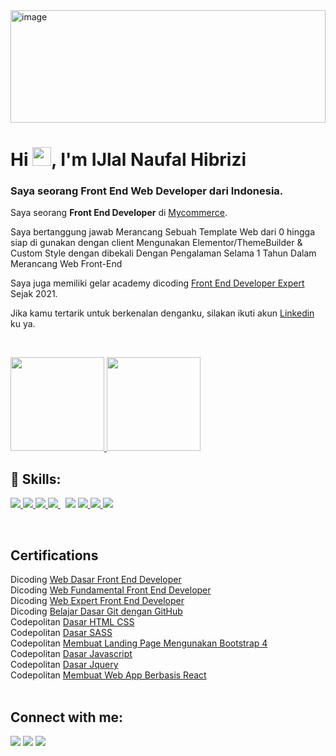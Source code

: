 <img  alt="image" src="https://raw.githubusercontent.com/amandewatnitrr/amandewatnitrr/main/header_.png" width="100%" height="180" />

<h1>Hi <img src="https://raw.githubusercontent.com/MartinHeinz/MartinHeinz/master/wave.gif" width="30px">, I'm IJlal Naufal Hibrizi </h1>
<h3>Saya seorang Front End Web Developer dari Indonesia.</h3>

Saya seorang **Front End Developer** di [Mycommerce](http://mycommerce.id/).

Saya bertanggung jawab Merancang Sebuah Template Web dari 0 hingga siap di gunakan dengan client Mengunakan Elementor/ThemeBuilder & Custom Style dengan dibekali Dengan 
Pengalaman Selama 1 Tahun Dalam Merancang Web Front-End

Saya juga memiliki gelar academy dicoding [Front End Developer Expert](https://www.dicoding.com/certificates/4EXG66JYQZRL) Sejak 2021.

Jika kamu tertarik untuk berkenalan denganku, silakan ikuti akun [Linkedin](https://www.linkedin.com/in/ijlal-naufal-hibrizi-34337b1b9/) ku ya.

<br/>

<p>
<a href="https://github.com/IJlnflhbrzDev">
  <img height="150em" src="https://github-readme-stats-eight-theta.vercel.app/api?username=IJlnflhbrzDev&show_icons=true&theme=algolia&include_all_commits=true&count_private=true"/>
  <img height="150em" src="https://github-readme-stats-eight-theta.vercel.app/api/top-langs/?username=IJlnflhbrzDev&layout=compact&langs_count=8&theme=algolia"/>
</a>
</p>

## 🚀 Skills:
<p align="left"> 
    <a href="https://www.w3.org/html/" target="_blank"> <img src="https://img.icons8.com/color/48/000000/html-5.png"/> </a> 
    <a href="https://www.w3schools.com/css/" target="_blank"> <img src="https://img.icons8.com/color/48/000000/css3.png"/> </a> 
    <a href="https://getbootstrap.com/" target="_blank"> <img src="https://img.icons8.com/color/48/000000/bootstrap.png"/> </a>
    <a style="padding-right:8px;" href="https://sass-lang.com/" target="_blank"> <img src="https://img.icons8.com/color/48/000000/sass.png"/> </a>
    <a href="https://developer.mozilla.org/en-US/docs/Web/JavaScript" target="_blank"> <img src="https://img.icons8.com/color/50/000000/javascript--v2.png"/></a>
    <a href="https://www.w3schools.com/react/" target="_blank"> <img src="https://img.icons8.com/office/40/000000/react.png"/> </a> 
    <a href="https://www.dicoding.com/academies/317" target="_blank"> <img src="https://img.icons8.com/ios-filled/48/000000/git.png"/> </a> 
    <a href="https://firebase.google.com/" target="_blank"> <img src="https://img.icons8.com/color/48/000000/firebase.png"/> </a> 
</p>

<br />

## Certifications <br/>

Dicoding [Web Dasar Front End Developer](https://www.dicoding.com/certificates/2VX3NO10NXYQ) <br/>
Dicoding [Web Fundamental Front End Developer](https://www.dicoding.com/certificates/QNVP7MJ8RXR0) <br/>
Dicoding [Web Expert Front End Developer](https://www.dicoding.com/certificates/4EXG66JYQZRL) <br/>
Dicoding [Belajar Dasar Git dengan GitHub](https://www.dicoding.com/certificates/RVZK1O62EPD5) <br/>
Codepolitan [Dasar HTML CSS](https://apps.codepolitan.com/achievement/detail/4SM6ZI1) <br/>
Codepolitan [Dasar SASS](https://apps.codepolitan.com/achievement/detail/0HXFQQN) <br/>
Codepolitan [Membuat Landing Page Mengunakan Bootstrap 4](https://apps.codepolitan.com/achievement/detail/ANCK4Q6) <br/>
Codepolitan [Dasar Javascript](https://apps.codepolitan.com/achievement/detail/EISAEUU) <br/>
Codepolitan [Dasar Jquery](https://apps.codepolitan.com/achievement/detail/2NKT5ZQ) <br/>
Codepolitan [Membuat Web App Berbasis React](https://apps.codepolitan.com/achievement/detail/WTSFKXC) <br/>
<br/>

## Connect with me:
<p align="left">

<a href = "https://www.linkedin.com/in/ijlal-naufal-hibrizi-34337b1b9/"><img src="https://img.icons8.com/fluent/48/000000/linkedin.png"/></a>
<a href = "https://www.instagram.com/ijlnflhbrz/"><img src="https://img.icons8.com/fluent/48/000000/instagram-new.png"/></a>
<a href = "https://www.facebook.com/Profesor.opal.new"><img src="https://img.icons8.com/color/48/000000/facebook.png"/></a>

</p>
